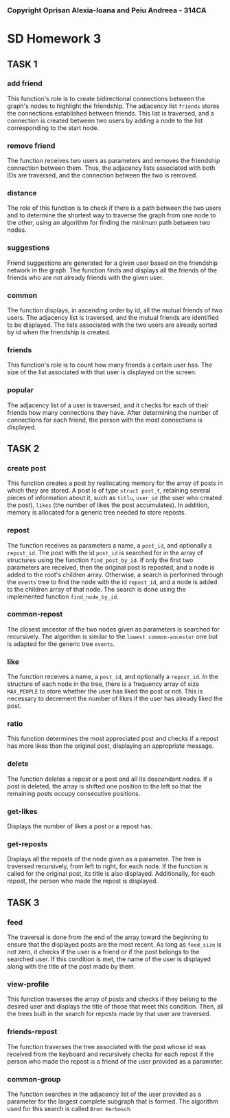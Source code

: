 ### Copyright Oprisan Alexia-Ioana and Peiu Andreea - 314CA

# SD Homework 3

## TASK 1

### add friend

This function's role is to create bidirectional connections between the graph's
nodes to highlight the friendship. The adjacency list `friends` stores the
connections established between friends. This list is traversed, and a
connection is created between two users by adding a node to the list
corresponding to the start node.

### remove friend

The function receives two users as parameters and removes the friendship
connection between them. Thus, the adjacency lists associated with both IDs are
traversed, and the connection between the two is removed.

### distance

The role of this function is to check if there is a path between the two users
and to determine the shortest way to traverse the graph from one node to the
other, using an algorithm for finding the minimum path between two nodes.

### suggestions

Friend suggestions are generated for a given user based on the friendship
network in the graph. The function finds and displays all the friends of the
friends who are not already friends with the given user.

### common

The function displays, in ascending order by id, all the mutual friends of two
users. The adjacency list is traversed, and the mutual friends are identified
to be displayed. The lists associated with the two users are already sorted by
id when the friendship is created.

### friends

This function's role is to count how many friends a certain user has. The size
of the list associated with that user is displayed on the screen.

### popular

The adjacency list of a user is traversed, and it checks for each of their
friends how many connections they have. After determining the number of
connections for each friend, the person with the most connections is displayed.

## TASK 2

### create post

This function creates a post by reallocating memory for the array of posts in
which they are stored. A post is of type `struct post_t`, retaining several
pieces of information about it, such as `titlu`, `user_id` (the user who
created the post), `likes` (the number of likes the post accumulates). In
addition, memory is allocated for a generic tree needed to store reposts.

### repost

The function receives as parameters a name, a `post_id`, and optionally a
`repost_id`. The post with the id `post_id` is searched for in the array of
structures using the function `find_post_by_id`. If only the first two
parameters are received, then the original post is reposted, and a node is
added to the root's children array. Otherwise, a search is performed through
the `events` tree to find the node with the id `repost_id`, and a node is added
to the children array of that node. The search is done using the implemented
function `find_node_by_id`.

### common-repost

The closest ancestor of the two nodes given as parameters is searched for
recursively. The algorithm is similar to the `lowest common-ancestor` one but
is adapted for the generic tree `events`.

### like

The function receives a name, a `post_id`, and optionally a `repost_id`. In the
structure of each node in the tree, there is a frequency array of size
`MAX_PEOPLE` to store whether the user has liked the post or not. This is
necessary to decrement the number of likes if the user has already liked the
post.

### ratio

This function determines the most appreciated post and checks if a repost has
more likes than the original post, displaying an appropriate message.

### delete

The function deletes a repost or a post and all its descendant nodes. If a post
is deleted, the array is shifted one position to the left so that the remaining
posts occupy consecutive positions.

### get-likes

Displays the number of likes a post or a repost has.

### get-reposts

Displays all the reposts of the node given as a parameter. The tree is
traversed recursively, from left to right, for each node. If the function is
called for the original post, its title is also displayed. Additionally, for
each repost, the person who made the repost is displayed.

## TASK 3

### feed

The traversal is done from the end of the array toward the beginning to ensure
that the displayed posts are the most recent. As long as `feed_size` is not
zero, it checks if the user is a friend or if the post belongs to the searched
user. If this condition is met, the name of the user is displayed along with
the title of the post made by them.

### view-profile

This function traverses the array of posts and checks if they belong to the
desired user and displays the title of those that meet this condition. Then,
all the trees built in the search for reposts made by that user are traversed.

### friends-repost

The function traverses the tree associated with the post whose id was received
from the keyboard and recursively checks for each repost if the person who made
the repost is a friend of the user provided as a parameter.

### common-group

The function searches in the adjacency list of the user provided as a parameter
for the largest complete subgraph that is formed. The algorithm used for this
search is called `Bron Kerbosch`.
